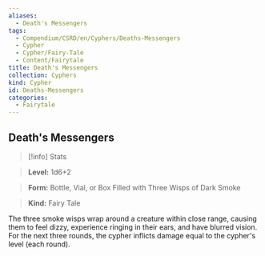 ```yaml
---
aliases:
  - Death's Messengers
tags:
  - Compendium/CSRD/en/Cyphers/Deaths-Messengers
  - Cypher
  - Cypher/Fairy-Tale
  - Content/Fairytale
title: Death's Messengers
collection: Cyphers
kind: Cypher
id: Deaths-Messengers
categories:
  - Fairytale
---
```

## Death's Messengers    
>[!info] Stats    
> **Level:** 1d6+2    
> **Form:** Bottle, Vial, or Box Filled with Three Wisps of Dark Smoke    
> **Kind:** Fairy Tale  
    
The three smoke wisps wrap around a creature within close range, causing them to feel dizzy, experience ringing in their ears, and have blurred vision. For the next three rounds, the cypher inflicts damage equal to the cypher's level (each round).
